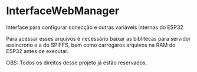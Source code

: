 # InterfaceWebManager
Interface para configurar conecção e outras variáveis internas do ESP32

Para acessar esses arquivos é necessário baixar as biblitecas para servidor assincrono e a do SPIFFS, bem como carregaros arquivos na RAM do ESP32 antes de executar.



OBS: Todos os direitos desse projeto já estão reservados.

